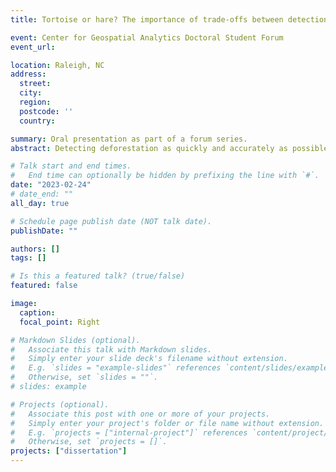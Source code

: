 ```yaml
---
title: Tortoise or hare? The importance of trade-offs between detection time and accuracy for multi-source deforestation monitoring

event: Center for Geospatial Analytics Doctoral Student Forum
event_url:

location: Raleigh, NC
address:
  street:
  city:
  region:
  postcode: ''
  country:

summary: Oral presentation as part of a forum series.
abstract: Detecting deforestation as quickly and accurately as possible is important for near real-time monitoring (NRTm) of forests, especially via remote sensing. Recently, multi-source approaches have improved our detection capability, but some studies have hinted at the lack of an optimal solution. To explore this accuracy-latency trade-off and determine if it’s limited to optical sensors, we developed a novel approach combining data from Landsat-8, Sentinel-2, and Sentinel-1 in northern Myanmar. We found three main results: 1) we quantified the full spectrum of trade-offs; 2) including Sentinel-1 did not improve results; and 3) our approach returned fast detections with high accuracy.

# Talk start and end times.
#   End time can optionally be hidden by prefixing the line with `#`.
date: "2023-02-24"
# date_end: ""
all_day: true

# Schedule page publish date (NOT talk date).
publishDate: ""

authors: []
tags: []

# Is this a featured talk? (true/false)
featured: false

image:
  caption:
  focal_point: Right

# Markdown Slides (optional).
#   Associate this talk with Markdown slides.
#   Simply enter your slide deck's filename without extension.
#   E.g. `slides = "example-slides"` references `content/slides/example-slides.md`.
#   Otherwise, set `slides = ""`.
# slides: example

# Projects (optional).
#   Associate this post with one or more of your projects.
#   Simply enter your project's folder or file name without extension.
#   E.g. `projects = ["internal-project"]` references `content/project/deep-learning/index.md`.
#   Otherwise, set `projects = []`.
projects: ["dissertation"]
---
```

